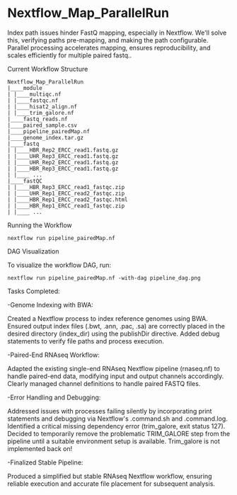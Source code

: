 # Nextflow_Map_ParallelRun
Index path issues hinder FastQ mapping, especially in Nextflow. We'll solve this, verifying paths pre-mapping, and making the path configurable. Parallel processing accelerates mapping, ensures reproducibility, and scales efficiently for multiple paired fastq..

Current Workflow Structure
```
Nextflow_Map_ParallelRun
|____module
| |____multiqc.nf
| |____fastqc.nf
| |____hisat2_align.nf
| |____trim_galore.nf
|____fastq_reads.nf
|____paired_sample.csv
|____pipeline_pairedMap.nf
|____genome_index.tar.gz
|____fastq
| |____HBR_Rep2_ERCC_read1.fastq.gz
| |____UHR_Rep3_ERCC_read1.fastq.gz
| |____UHR_Rep2_ERCC_read1.fastq.gz
| |____HBR_Rep3_ERCC_read1.fastq.gz
| |____ ...
|____fastQC
| |____HBR_Rep3_ERCC_read1_fastqc.zip
| |____UHR_Rep1_ERCC_read2_fastqc.zip
| |____HBR_Rep1_ERCC_read2_fastqc.html
| |____HBR_Rep1_ERCC_read1_fastqc.zip
| |____ ...
```
Running the Workflow

`nextflow run pipeline_pairedMap.nf`

DAG Visualization

To visualize the workflow DAG, run:

`nextflow run pipeline_pairedMap.nf -with-dag pipeline_dag.png`

Tasks Completed:

-Genome Indexing with BWA:

Created a Nextflow process to index reference genomes using BWA.
Ensured output index files (.bwt, .ann, .pac, .sa) are correctly placed in the desired directory (index_dir) using the publishDir directive.
Added debug statements to verify file paths and process execution.

-Paired-End RNAseq Workflow:

Adapted the existing single-end RNAseq Nextflow pipeline (rnaseq.nf) to handle paired-end data, modifying input and output channels accordingly.
Clearly managed channel definitions to handle paired FASTQ files.

-Error Handling and Debugging:

Addressed issues with processes failing silently by incorporating print statements and debugging via Nextflow's .command.sh and .command.log.
Identified a critical missing dependency error (trim_galore, exit status 127).
Decided to temporarily remove the problematic TRIM_GALORE step from the pipeline until a suitable environment setup is available.
Trim_galore is not implemented back on!

-Finalized Stable Pipeline:

Produced a simplified but stable RNAseq Nextflow workflow, ensuring reliable execution and accurate file placement for subsequent analysis.
